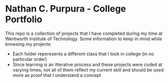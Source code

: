 # Nathan C. Purpura - College Portfolio
  This repo is a collection of projects that I have completed during my time at Wentworth Institute of Technology.
  Some information to keep in mind while browsing my projects:
  <ul>
    <li>Each folder reperesents a different class that I took in college (in no particular order)
    <li>Since learning is an itterative process and these projects were coded at varying times, not all of them reflect my current skill and should be used more as proof that I understand a concept
  </ul>

